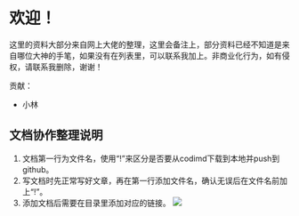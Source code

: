 # 欢迎！

这里的资料大部分来自网上大佬的整理，这里会备注上，部分资料已经不知道是来自哪位大神的手笔，如果没有在列表里，可以联系我加上。非商业化行为，如有侵权，请联系我删除，谢谢！

贡献：

- 小林

## 文档协作整理说明

1. 文档第一行为文件名，使用“!”来区分是否要从codimd下载到本地并push到github。
2. 写文档时先正常写好文章，再在第一行添加文件名，确认无误后在文件名前加上“!”。
3. 添加文档后需要在目录里添加对应的链接。
![](/uploads/upload_88f4073f3f2ab3173dd5313f49de286d.png)